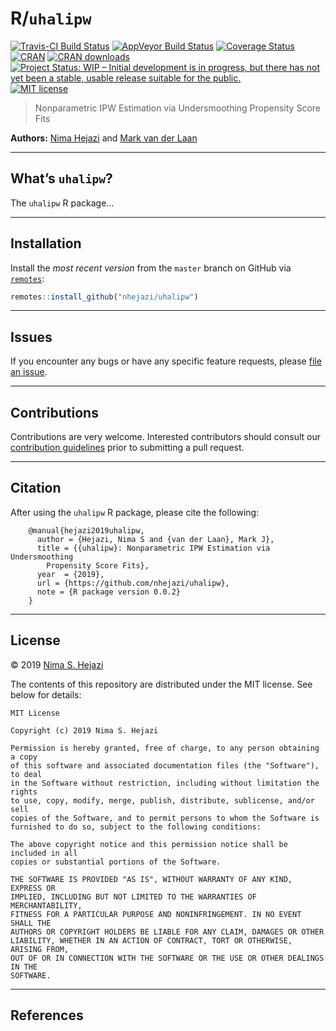 
<!-- README.md is generated from README.Rmd. Please edit that file -->

# R/`uhalipw`

[![Travis-CI Build
Status](https://travis-ci.org/nhejazi/uhalipw.svg?branch=master)](https://travis-ci.org/nhejazi/uhalipw)
[![AppVeyor Build
Status](https://ci.appveyor.com/api/projects/status/github/nhejazi/uhalipw?branch=master&svg=true)](https://ci.appveyor.com/project/nhejazi/uhalipw)
[![Coverage
Status](https://img.shields.io/codecov/c/github/nhejazi/uhalipw/master.svg)](https://codecov.io/github/nhejazi/uhalipw?branch=master)
[![CRAN](http://www.r-pkg.org/badges/version/uhalipw)](http://www.r-pkg.org/pkg/uhalipw)
[![CRAN
downloads](https://cranlogs.r-pkg.org/badges/uhalipw)](https://CRAN.R-project.org/package=uhalipw)
[![Project Status: WIP – Initial development is in progress, but there
has not yet been a stable, usable release suitable for the
public.](https://www.repostatus.org/badges/latest/wip.svg)](https://www.repostatus.org/#wip)
[![MIT
license](http://img.shields.io/badge/license-MIT-brightgreen.svg)](http://opensource.org/licenses/MIT)

> Nonparametric IPW Estimation via Undersmoothing Propensity Score Fits

**Authors:** [Nima Hejazi](https://nimahejazi.org) and [Mark van der
Laan](https://vanderlaan-lab.org/about/)

-----

## What’s `uhalipw`?

The `uhalipw` R package…

-----

## Installation

Install the *most recent version* from the `master` branch on GitHub via
[`remotes`](https://CRAN.R-project.org/package=remotes):

``` r
remotes::install_github("nhejazi/uhalipw")
```

-----

## Issues

If you encounter any bugs or have any specific feature requests, please
[file an issue](https://github.com/nhejazi/uhalipw/issues).

-----

## Contributions

Contributions are very welcome. Interested contributors should consult
our [contribution
guidelines](https://github.com/nhejazi/uhalipw/blob/master/CONTRIBUTING.md)
prior to submitting a pull request.

-----

## Citation

After using the `uhalipw` R package, please cite the following:

``` 
    @manual{hejazi2019uhalipw,
      author = {Hejazi, Nima S and {van der Laan}, Mark J},
      title = {{uhalipw}: Nonparametric IPW Estimation via Undersmoothing
        Propensity Score Fits},
      year  = {2019},
      url = {https://github.com/nhejazi/uhalipw},
      note = {R package version 0.0.2}
    }
```

-----

## License

© 2019 [Nima S. Hejazi](https://nimahejazi.org)

The contents of this repository are distributed under the MIT license.
See below for details:

    MIT License
    
    Copyright (c) 2019 Nima S. Hejazi
    
    Permission is hereby granted, free of charge, to any person obtaining a copy
    of this software and associated documentation files (the "Software"), to deal
    in the Software without restriction, including without limitation the rights
    to use, copy, modify, merge, publish, distribute, sublicense, and/or sell
    copies of the Software, and to permit persons to whom the Software is
    furnished to do so, subject to the following conditions:
    
    The above copyright notice and this permission notice shall be included in all
    copies or substantial portions of the Software.
    
    THE SOFTWARE IS PROVIDED "AS IS", WITHOUT WARRANTY OF ANY KIND, EXPRESS OR
    IMPLIED, INCLUDING BUT NOT LIMITED TO THE WARRANTIES OF MERCHANTABILITY,
    FITNESS FOR A PARTICULAR PURPOSE AND NONINFRINGEMENT. IN NO EVENT SHALL THE
    AUTHORS OR COPYRIGHT HOLDERS BE LIABLE FOR ANY CLAIM, DAMAGES OR OTHER
    LIABILITY, WHETHER IN AN ACTION OF CONTRACT, TORT OR OTHERWISE, ARISING FROM,
    OUT OF OR IN CONNECTION WITH THE SOFTWARE OR THE USE OR OTHER DEALINGS IN THE
    SOFTWARE.

-----

## References
